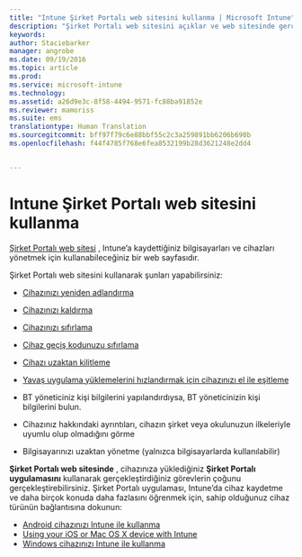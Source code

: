 ```yaml
---
title: "Intune Şirket Portalı web sitesini kullanma | Microsoft Intune"
description: "Şirket Portalı web sitesini açıklar ve web sitesinde gerçekleştirebileceğiniz görevlerin adımlarını içeren bağlantılar sağlar."
keywords: 
author: Staciebarker
manager: angrobe
ms.date: 09/19/2016
ms.topic: article
ms.prod: 
ms.service: microsoft-intune
ms.technology: 
ms.assetid: a26d9e3c-8f58-4494-9571-fc88ba91852e
ms.reviewer: mamoriss
ms.suite: ems
translationtype: Human Translation
ms.sourcegitcommit: bff97f79c6e88bbf55c2c3a259891bb6206b690b
ms.openlocfilehash: f44f4785f768e6fea8532199b28d3621248e2dd4


---
```


# Intune Şirket Portalı web sitesini kullanma
[Şirket Portalı web sitesi](http://portal.manage.microsoft.com) , Intune’a kaydettiğiniz bilgisayarları ve cihazları yönetmek için kullanabileceğiniz bir web sayfasıdır.

Şirket Portalı web sitesini kullanarak şunları yapabilirsiniz:

-   [Cihazınızı yeniden adlandırma](rename-your-device-cpwebsite.md)

-   [Cihazınızı kaldırma](remove-your-device-cpwebsite.md)

-   [Cihazınızı sıfırlama](reset-your-device-cpwebsite.md)

-   [Cihaz geçiş kodunuzu sıfırlama](reset-your-passcode-cpwebsite.md)

-   [Cihazı uzaktan kilitleme](remote-lock-your-device-cpwebsite.md)

-   [Yavaş uygulama yüklemelerini hızlandırmak için cihazınızı el ile eşitleme](sync-your-device-manually-cpwebsite.md)

-   BT yöneticiniz kişi bilgilerini yapılandırdıysa, BT yöneticinizin kişi bilgilerini bulun.

-   Cihazınız hakkındaki ayrıntıları, cihazın şirket veya okulunuzun ilkeleriyle uyumlu olup olmadığını görme

-   Bilgisayarınızı uzaktan yönetme (yalnızca bilgisayarlarda kullanılabilir)

**Şirket Portalı web sitesinde** , cihazınıza yüklediğiniz **Şirket Portalı uygulamasını** kullanarak gerçekleştirdiğiniz görevlerin çoğunu gerçekleştirebilirsiniz. Şirket Portalı uygulaması, Intune’da cihaz kaydetme ve daha birçok konuda daha fazlasını öğrenmek için, sahip olduğunuz cihaz türünün bağlantısına dokunun:

- [Android cihazınızı Intune ile kullanma](using-your-android-device-with-intune.md)
- [Using your iOS or Mac OS X device with Intune](using-your-ios-or-mac-os-x-device-with-intune.md)
- [Windows cihazınızı Intune ile kullanma](using-your-windows-device-with-intune.md)



<!--HONumber=Sep16_HO3-->


